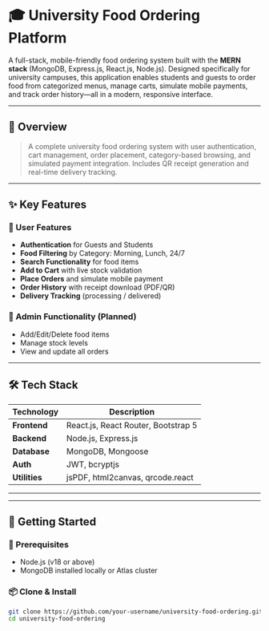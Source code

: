 # 🎓 University Food Ordering Platform

A full-stack, mobile-friendly food ordering system built with the **MERN stack** (MongoDB, Express.js, React.js, Node.js). Designed specifically for university campuses, this application enables students and guests to order food from categorized menus, manage carts, simulate mobile payments, and track order history—all in a modern, responsive interface.

---

## 📌 Overview

> A complete university food ordering system with user authentication, cart management, order placement, category-based browsing, and simulated payment integration. Includes QR receipt generation and real-time delivery tracking.

---

## ✨ Key Features

### 👤 User Features
- **Authentication** for Guests and Students
- **Food Filtering** by Category: Morning, Lunch, 24/7
- **Search Functionality** for food items
- **Add to Cart** with live stock validation
- **Place Orders** and simulate mobile payment
- **Order History** with receipt download (PDF/QR)
- **Delivery Tracking** (processing / delivered)

### 🔐 Admin Functionality (Planned)
- Add/Edit/Delete food items
- Manage stock levels
- View and update all orders

---

## 🛠 Tech Stack

| Technology      | Description                      |
|----------------|----------------------------------|
| **Frontend**    | React.js, React Router, Bootstrap 5 |
| **Backend**     | Node.js, Express.js              |
| **Database**    | MongoDB, Mongoose                |
| **Auth**        | JWT, bcryptjs                    |
| **Utilities**   | jsPDF, html2canvas, qrcode.react |

---


---

## 🚀 Getting Started

### 🔧 Prerequisites

- Node.js (v18 or above)
- MongoDB installed locally or Atlas cluster

### 📦 Clone & Install

```bash
git clone https://github.com/your-username/university-food-ordering.git
cd university-food-ordering

